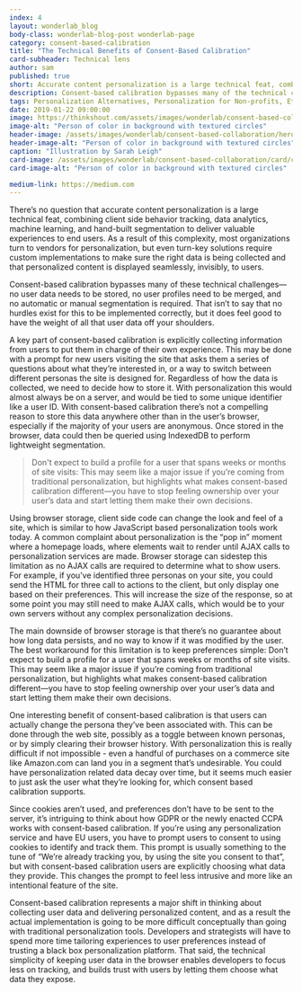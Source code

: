 ```yaml
---
index: 4
layout: wonderlab_blog
body-class: wonderlab-blog-post wonderlab-page
category: consent-based-calibration
title: "The Technical Benefits of Consent-Based Calibration"
card-subheader: Technical lens
author: sam
published: true
short: Accurate content personalization is a large technical feat, combining client side behavior tracking, data analytics, machine learning, and hand-built segmentation to deliver valuable experiences to end users. Consent-based calibration bypasses many of these technical challenges.
description: Consent-based calibration bypasses many of the technical challenge and privacy risks of personalization.
tags: Personalization Alternatives, Personalization for Non-profits, Ethical Personalization, Ethical Data Storage, Browser-side Data Storage, Optimization
date: 2019-01-22 09:00:00
image: https://thinkshout.com/assets/images/wonderlab/consent-based-collaboration/card/cbc-tech-card.jpg
image-alt: "Person of color in background with textured circles"
header-image: /assets/images/wonderlab/consent-based-collaboration/hero/cbc-tech.jpg
header-image-alt: "Person of color in background with textured circles"
caption: "Illustration by Sarah Leigh"
card-image: /assets/images/wonderlab/consent-based-collaboration/card/cbc-tech-card.jpg
card-image-alt: "Person of color in background with textured circles"

medium-link: https://medium.com
---
```


There’s no question that accurate content personalization is a large technical feat, combining client side behavior tracking, data analytics, machine learning, and hand-built segmentation to deliver valuable experiences to end users. As a result of this complexity, most organizations turn to vendors for personalization, but even turn-key solutions require custom implementations to make sure the right data is being collected and that personalized content is displayed seamlessly, invisibly, to users.

Consent-based calibration bypasses many of these technical challenges—no user data needs to be stored, no user profiles need to be merged, and no automatic or manual segmentation is required. That isn’t to say that no hurdles exist for this to be implemented correctly, but it does feel good to have the weight of all that user data off your shoulders.

A key part of consent-based calibration is explicitly collecting information from users to put them in charge of their own experience. This may be done with a prompt for new users visiting the site that asks them a series of questions about what they’re interested in, or a way to switch between different personas the site is designed for. Regardless of how the data is collected, we need to decide how to store it. With personalization this would almost always be on a server, and would be tied to some unique identifier like a user ID. With consent-based calibration there’s not a compelling reason to store this data anywhere other than in the user’s browser, especially if the majority of your users are anonymous. Once stored in the browser, data could then be queried using IndexedDB to perform lightweight segmentation.

<blockquote>Don't expect to build a profile for a user that spans weeks or months of site visits: This may seem like a major issue  if you’re coming from traditional personalization, but highlights what makes consent-based calibration different—you have to stop feeling ownership over your user’s data and start letting them make their own decisions.</blockquote>

Using browser storage, client side code can change the look and feel of a site, which is similar to how JavaScript based personalization tools work today. A common complaint about personalization is the “pop in” moment where a homepage loads, where elements wait to render until AJAX calls to personalization services are made. Browser storage can sidestep this limitation as no AJAX calls are required to determine what to show users. For example, if you’ve identified three personas on your site, you could send the HTML for three call to actions to the client, but only display one based on their preferences. This will increase the size of the response, so at some point you may still need to make AJAX calls, which would be to your own servers without any complex personalization decisions.

The main downside of browser storage is that there’s no guarantee about how long data persists, and no way to know if it was modified by the user. The best workaround for this limitation is to keep preferences simple: Don’t expect to build a profile for a user that spans weeks or months of site visits. This may seem like a major issue if you’re coming from traditional personalization, but highlights what makes consent-based calibration different—you have to stop feeling ownership over your user’s data and start letting them make their own decisions.

One interesting benefit of consent-based calibration is that users can actually change the persona they’ve been associated with. This can be done through the web site, possibly as a toggle between known personas, or by simply clearing their browser history. With personalization this is really difficult if not impossible - even a handful of purchases on a commerce site like Amazon.com can land you in a segment that’s undesirable. You could have personalization related data decay over time, but it seems much easier to just ask the user what they’re looking for, which consent based calibration supports.

Since cookies aren’t used, and preferences don’t have to be sent to the server, it’s intriguing to think about how GDPR or the newly enacted CCPA works with consent-based calibration. If you’re using any personalization service and have EU users, you have to prompt users to consent to using cookies to identify and track them. This prompt is usually something to the tune of “We’re already tracking you, by using the site you consent to that”, but with consent-based calibration users are explicitly choosing what data they provide. This changes the prompt to feel less intrusive and more like an intentional feature of the site.

Consent-based calibration represents a major shift in thinking about collecting user data and delivering personalized content, and as a result the actual implementation is going to be more difficult conceptually than going with traditional personalization tools. Developers and strategists will have to spend more time tailoring experiences to user preferences instead of trusting a black box personalization platform. That said, the technical simplicity of keeping user data in the browser enables developers to focus less on tracking, and builds trust with users by letting them choose what data they expose.
